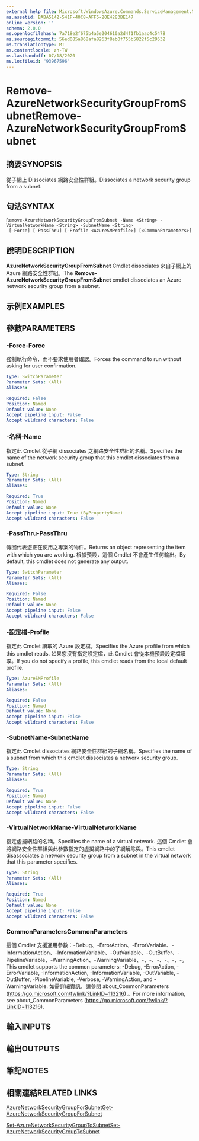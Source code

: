 ```yaml
---
external help file: Microsoft.WindowsAzure.Commands.ServiceManagement.Network.dll-Help.xml
ms.assetid: BABA5142-541F-40C8-AFF5-20E4283BE147
online version: ''
schema: 2.0.0
ms.openlocfilehash: 7a718e2f675b4a5e204610a2d4f1fb1aac4c5478
ms.sourcegitcommit: 56ed085a868afa8263f8eb0f755b5822f5c29532
ms.translationtype: MT
ms.contentlocale: zh-TW
ms.lasthandoff: 07/18/2020
ms.locfileid: "93967596"
---
```

# <span data-ttu-id="d87d6-101">Remove-AzureNetworkSecurityGroupFromSubnet</span><span class="sxs-lookup"><span data-stu-id="d87d6-101">Remove-AzureNetworkSecurityGroupFromSubnet</span></span>

## <span data-ttu-id="d87d6-102">摘要</span><span class="sxs-lookup"><span data-stu-id="d87d6-102">SYNOPSIS</span></span>
<span data-ttu-id="d87d6-103">從子網上 Dissociates 網路安全性群組。</span><span class="sxs-lookup"><span data-stu-id="d87d6-103">Dissociates a network security group from a subnet.</span></span>

## <span data-ttu-id="d87d6-104">句法</span><span class="sxs-lookup"><span data-stu-id="d87d6-104">SYNTAX</span></span>

```
Remove-AzureNetworkSecurityGroupFromSubnet -Name <String> -VirtualNetworkName <String> -SubnetName <String>
 [-Force] [-PassThru] [-Profile <AzureSMProfile>] [<CommonParameters>]
```

## <span data-ttu-id="d87d6-105">說明</span><span class="sxs-lookup"><span data-stu-id="d87d6-105">DESCRIPTION</span></span>
<span data-ttu-id="d87d6-106">**AzureNetworkSecurityGroupFromSubnet** Cmdlet dissociates 來自子網上的 Azure 網路安全性群組。</span><span class="sxs-lookup"><span data-stu-id="d87d6-106">The **Remove-AzureNetworkSecurityGroupFromSubnet** cmdlet dissociates an Azure network security group from a subnet.</span></span>

## <span data-ttu-id="d87d6-107">示例</span><span class="sxs-lookup"><span data-stu-id="d87d6-107">EXAMPLES</span></span>

## <span data-ttu-id="d87d6-108">參數</span><span class="sxs-lookup"><span data-stu-id="d87d6-108">PARAMETERS</span></span>

### <span data-ttu-id="d87d6-109">-Force</span><span class="sxs-lookup"><span data-stu-id="d87d6-109">-Force</span></span>
<span data-ttu-id="d87d6-110">強制執行命令，而不要求使用者確認。</span><span class="sxs-lookup"><span data-stu-id="d87d6-110">Forces the command to run without asking for user confirmation.</span></span>

```yaml
Type: SwitchParameter
Parameter Sets: (All)
Aliases: 

Required: False
Position: Named
Default value: None
Accept pipeline input: False
Accept wildcard characters: False
```

### <span data-ttu-id="d87d6-111">-名稱</span><span class="sxs-lookup"><span data-stu-id="d87d6-111">-Name</span></span>
<span data-ttu-id="d87d6-112">指定此 Cmdlet 從子網 dissociates 之網路安全性群組的名稱。</span><span class="sxs-lookup"><span data-stu-id="d87d6-112">Specifies the name of the network security group that this cmdlet dissociates from a subnet.</span></span>

```yaml
Type: String
Parameter Sets: (All)
Aliases: 

Required: True
Position: Named
Default value: None
Accept pipeline input: True (ByPropertyName)
Accept wildcard characters: False
```

### <span data-ttu-id="d87d6-113">-PassThru</span><span class="sxs-lookup"><span data-stu-id="d87d6-113">-PassThru</span></span>
<span data-ttu-id="d87d6-114">傳回代表您正在使用之專案的物件。</span><span class="sxs-lookup"><span data-stu-id="d87d6-114">Returns an object representing the item with which you are working.</span></span> <span data-ttu-id="d87d6-115">根據預設，這個 Cmdlet 不會產生任何輸出。</span><span class="sxs-lookup"><span data-stu-id="d87d6-115">By default, this cmdlet does not generate any output.</span></span>

```yaml
Type: SwitchParameter
Parameter Sets: (All)
Aliases: 

Required: False
Position: Named
Default value: None
Accept pipeline input: False
Accept wildcard characters: False
```

### <span data-ttu-id="d87d6-116">-設定檔</span><span class="sxs-lookup"><span data-stu-id="d87d6-116">-Profile</span></span>
<span data-ttu-id="d87d6-117">指定此 Cmdlet 讀取的 Azure 設定檔。</span><span class="sxs-lookup"><span data-stu-id="d87d6-117">Specifies the Azure profile from which this cmdlet reads.</span></span> <span data-ttu-id="d87d6-118">如果您沒有指定設定檔，此 Cmdlet 會從本機預設設定檔讀取。</span><span class="sxs-lookup"><span data-stu-id="d87d6-118">If you do not specify a profile, this cmdlet reads from the local default profile.</span></span>

```yaml
Type: AzureSMProfile
Parameter Sets: (All)
Aliases: 

Required: False
Position: Named
Default value: None
Accept pipeline input: False
Accept wildcard characters: False
```

### <span data-ttu-id="d87d6-119">-SubnetName</span><span class="sxs-lookup"><span data-stu-id="d87d6-119">-SubnetName</span></span>
<span data-ttu-id="d87d6-120">指定此 Cmdlet dissociates 網路安全性群組的子網名稱。</span><span class="sxs-lookup"><span data-stu-id="d87d6-120">Specifies the name of a subnet from which this cmdlet dissociates a network security group.</span></span>

```yaml
Type: String
Parameter Sets: (All)
Aliases: 

Required: True
Position: Named
Default value: None
Accept pipeline input: False
Accept wildcard characters: False
```

### <span data-ttu-id="d87d6-121">-VirtualNetworkName</span><span class="sxs-lookup"><span data-stu-id="d87d6-121">-VirtualNetworkName</span></span>
<span data-ttu-id="d87d6-122">指定虛擬網路的名稱。</span><span class="sxs-lookup"><span data-stu-id="d87d6-122">Specifies the name of a virtual network.</span></span>
<span data-ttu-id="d87d6-123">這個 Cmdlet 會將網路安全性群組與此參數指定的虛擬網路中的子網解除與。</span><span class="sxs-lookup"><span data-stu-id="d87d6-123">This cmdlet disassociates a network security group from a subnet in the virtual network that this parameter specifies.</span></span>

```yaml
Type: String
Parameter Sets: (All)
Aliases: 

Required: True
Position: Named
Default value: None
Accept pipeline input: False
Accept wildcard characters: False
```

### <span data-ttu-id="d87d6-124">CommonParameters</span><span class="sxs-lookup"><span data-stu-id="d87d6-124">CommonParameters</span></span>
<span data-ttu-id="d87d6-125">這個 Cmdlet 支援通用參數：-Debug、-ErrorAction、-ErrorVariable、-InformationAction、-InformationVariable、-OutVariable、-OutBuffer、-PipelineVariable、-WarningAction、-WarningVariable、-、-、-、-、-、-。</span><span class="sxs-lookup"><span data-stu-id="d87d6-125">This cmdlet supports the common parameters: -Debug, -ErrorAction, -ErrorVariable, -InformationAction, -InformationVariable, -OutVariable, -OutBuffer, -PipelineVariable, -Verbose, -WarningAction, and -WarningVariable.</span></span> <span data-ttu-id="d87d6-126">如需詳細資訊，請參閱 about_CommonParameters (https://go.microsoft.com/fwlink/?LinkID=113216) 。</span><span class="sxs-lookup"><span data-stu-id="d87d6-126">For more information, see about_CommonParameters (https://go.microsoft.com/fwlink/?LinkID=113216).</span></span>

## <span data-ttu-id="d87d6-127">輸入</span><span class="sxs-lookup"><span data-stu-id="d87d6-127">INPUTS</span></span>

## <span data-ttu-id="d87d6-128">輸出</span><span class="sxs-lookup"><span data-stu-id="d87d6-128">OUTPUTS</span></span>

## <span data-ttu-id="d87d6-129">筆記</span><span class="sxs-lookup"><span data-stu-id="d87d6-129">NOTES</span></span>

## <span data-ttu-id="d87d6-130">相關連結</span><span class="sxs-lookup"><span data-stu-id="d87d6-130">RELATED LINKS</span></span>

[<span data-ttu-id="d87d6-131">AzureNetworkSecurityGroupForSubnet</span><span class="sxs-lookup"><span data-stu-id="d87d6-131">Get-AzureNetworkSecurityGroupForSubnet</span></span>](./Get-AzureNetworkSecurityGroupForSubnet.md)

[<span data-ttu-id="d87d6-132">Set-AzureNetworkSecurityGroupToSubnet</span><span class="sxs-lookup"><span data-stu-id="d87d6-132">Set-AzureNetworkSecurityGroupToSubnet</span></span>](./Set-AzureNetworkSecurityGroupToSubnet.md)



